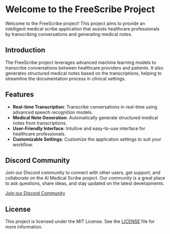 # Welcome to the FreeScribe Project

Welcome to the FreeScribe project! This project aims to provide an intelligent medical scribe application that assists healthcare professionals by transcribing conversations and generating medical notes.

## Introduction

The FreeScribe project leverages advanced machine learning models to transcribe conversations between healthcare providers and patients. It also generates structured medical notes based on the transcriptions, helping to streamline the documentation process in clinical settings.

## Features

- **Real-time Transcription**: Transcribe conversations in real-time using advanced speech recognition models.
- **Medical Note Generation**: Automatically generate structured medical notes from transcriptions.
- **User-Friendly Interface**: Intuitive and easy-to-use interface for healthcare professionals.
- **Customizable Settings**: Customize the application settings to suit your workflow.    

## Discord Community

Join our Discord community to connect with other users, get support, and collaborate on the AI Medical Scribe project. Our community is a great place to ask questions, share ideas, and stay updated on the latest developments.

[Join our Discord Community](https://discord.gg/6DnPENSn)

## License

This project is licensed under the MIT License. See the [LICENSE](https://github.com/ClinicianFOCUS/FreeScribe/blob/main/LICENSE.txt) file for more information.
